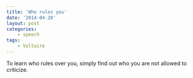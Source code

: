 ```yaml
---
title: 'Who rules you'
date: '2014-04-28'
layout: post
categories:
    - speech
tags:
    - Voltaire
---
```


To learn who rules over you, simply find out who you are not allowed to criticize.